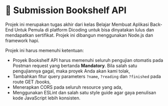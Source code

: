 # 📃 Submission Bookshelf API

Projek ini merupakan tugas akhir dari kelas Belajar Membuat Aplikasi Back-End Untuk Pemula di platform Dicoding untuk bisa dinyatakan lulus dan mendapatkan sertifikat.
Projek ini dibangun menggunakan Node.js dan framework hapi.

Projek ini harus memenuhi ketentuan:

- Proyek Bookshelf API harus memenuhi seluruh pengujian otomatis pada Postman request yang bertanda **Mandatory**. Bila salah satu pengujiannya gagal, maka proyek Anda akan kami tolak,
- Tambahkan fitur query parameters `?name`, `?reading` dan `?finished` pada route GET /books,
- Menerapkan CORS pada seluruh resource yang ada,
- Menggunakan ESLint dan salah satu style guide agar gaya penulisan kode JavaScript lebih konsisten.
